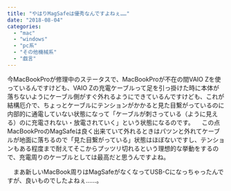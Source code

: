 ```yaml
---
title: "やはりMagSafeは優秀なんですよねぇ……"
date: "2018-08-04"
categories: 
  - "mac"
  - "windows"
  - "pc系"
  - "その他機械系"
  - "戯言"
---
```


今MacBookProが修理中のステータスで、MacBookProが不在の間VAIO Zを使っているんですけども、VAIO Zの充電ケーブルって足を引っ掛けた時に本体が落ちないようにケーブル側がすぐ外れるようにできているんですけども、これが結構厄介で、ちょっとケーブルにテンションがかかると見た目繋がっているのに内部的に通電していない状態になって「ケーブルが刺さっている（ように見える）のに充電されない・放電されていく」という状態になるのです。 　この点MacBookProのMagSafeは良く出来ていて外れるときはパツンと外れてケーブルが地面に落ちるので「見た目繋がっている」状態はほぼないですし、テンションもある程度まで耐えてそこからプッツリ切れるという理想的な挙動をするので、充電周りのケーブルとしては最高だと思うんですよね。

　まあ新しいMacBook周りはMagSafeがなくなってUSB-Cになっちゃったんですが、良いものでしたよねぇ……。
